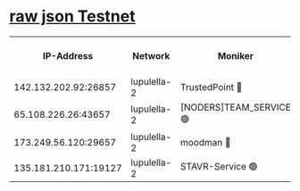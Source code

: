 [raw json Testnet](https://rpc-check.jaclalt.stavr.tech/jaclalt/rpc-jaclalt-result.json)
=

<table><tr><th>IP-Address</th><th>Network</th><th>Moniker</th><th>Latest Block Height</th><th>Earliest Block Height</th><th>Catching Up</th><th>Tx Index</th><th>Voting Power</th><th>Scan Time</th></tr><tr><td>142.132.202.92:26857</td><td>lupulella-2</td><td>TrustedPoint 🔴</td><td>6816037</td><td>6282001</td><td>False</td><td>off</td><td>5</td><td>2024-02-24T13:10:12.516475456UTC</td></tr><tr><td>65.108.226.26:43657</td><td>lupulella-2</td><td>[NODERS]TEAM_SERVICE 🟢</td><td>6816037</td><td>6282001</td><td>False</td><td>on</td><td>0</td><td>2024-02-24T13:10:12.890122491UTC</td></tr><tr><td>173.249.56.120:29657</td><td>lupulella-2</td><td>moodman 🔴</td><td>6816037</td><td>6716037</td><td>False</td><td>off</td><td>1075134</td><td>2024-02-24T13:10:12.265894951UTC</td></tr><tr><td>135.181.210.171:19127</td><td>lupulella-2</td><td>STAVR-Service 🟢</td><td>6816035</td><td>6814001</td><td>False</td><td>on</td><td>0</td><td>2024-02-24T13:10:03.671616461UTC</td></tr></table>
